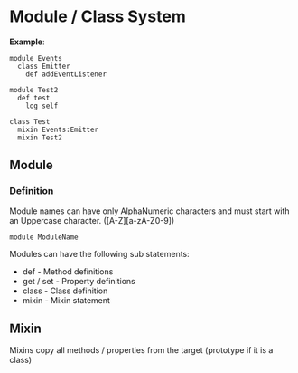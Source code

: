 # Module / Class System
**Example**:

    module Events
      class Emitter
        def addEventListener

    module Test2
      def test
        log self

    class Test
      mixin Events:Emitter
      mixin Test2

## Module
### Definition
Module names can have only AlphaNumeric characters and must start with an Uppercase character. ([A-Z][a-zA-Z0-9])

    module ModuleName

Modules can have the following sub statements:

* def - Method definitions
* get / set - Property definitions
* class - Class definition
* mixin - Mixin statement

## Mixin

Mixins copy all methods / properties from the target (prototype if it is a class)